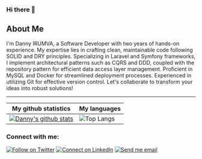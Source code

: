 ### Hi there 👋

## About Me
I'm Danny IRUMVA, a Software Developer with two years of hands-on experience. My expertise lies in crafting clean, maintainable code following SOLID and DRY principles. Specializing in Laravel and Symfony frameworks, I implement architectural patterns such as CQRS and DDD, coupled with the repository pattern for efficient data access layer management. Proficient in MySQL and Docker for streamlined deployment processes. Experienced in utilizing Git for effective version control. Let's collaborate to transform your ideas into robust solutions!

___

|My github statistics|My languages|
|-|-|
|[![Danny's github stats](https://github-readme-stats.vercel.app/api?username=dannyirumva&count_private=true&show_icons=true&theme=dark&hide_title=true)](https://github.com/dannyirumva)|![Top Langs](https://github-readme-stats.vercel.app/api/top-langs/?username=dannyirumva&show_icons=true&langs_count=10&theme=dark&layout=compact&hide_title=true)


### Connect with me:

[![Follow on Twitter](https://img.shields.io/badge/--twitter?label=Twitter&logo=Twitter&style=social)](https://twitter.com/CreativesXenon) [![Connect on LinkedIn](https://img.shields.io/badge/--linkedin?label=LinkedIn&logo=LinkedIn&style=social)](https://www.linkedin.com/in/danny-irumva-063227205/) [![Send me email](https://img.shields.io/badge/--gmail?label=Gmail&logo=Gmail&style=social)](boyg87059@gmail.com)
